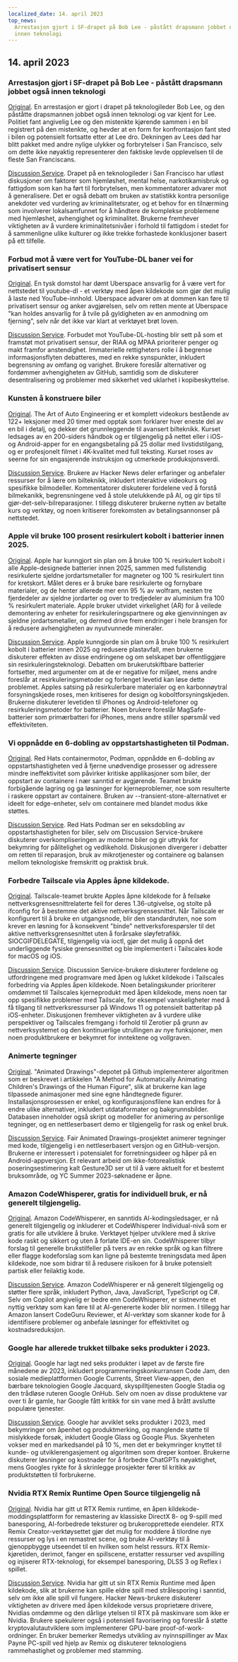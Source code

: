 ```yaml
---
localized_date: 14. april 2023
top_news:
  Arrestasjon gjort i SF-drapet på Bob Lee - påstått drapsmann jobbet også
  innen teknologi
---
```




## 14. april 2023

### Arrestasjon gjort i SF-drapet på Bob Lee - påstått drapsmann jobbet også innen teknologi

[Original](https://missionlocal.org/2023/04/bob-lee-killing-arrest-made-san-francisco/).
En arrestasjon er gjort i drapet på teknologileder Bob Lee, og den påståtte drapsmannen jobbet også innen teknologi og var kjent for Lee. Politiet fant angivelig Lee og den mistenkte kjørende sammen i en bil registrert på den mistenkte, og hevder at en form for konfrontasjon fant sted i bilen og potensielt fortsatte etter at Lee dro. Dekningen av Lees død har blitt pakket med andre nylige ulykker og forbrytelser i San Francisco, selv om dette ikke nøyaktig representerer den faktiske levde opplevelsen til de fleste San Franciscans.

[Discussion Service](http://news.ycombinator.com/item?id=35555525).
Drapet på en teknologileder i San Francisco har utløst diskusjoner om faktorer som hjemløshet, mental helse, narkotikamisbruk og fattigdom som kan ha ført til forbrytelsen, men kommentatorer advarer mot å generalisere. Det er også debatt om bruken av statistikk kontra personlige anekdoter ved vurdering av kriminalitetsrater, og et behov for en tilnærming som involverer lokalsamfunnet for å håndtere de komplekse problemene med hjemløshet, avhengighet og kriminalitet. Brukerne fremhever viktigheten av å vurdere kriminalitetsnivåer i forhold til fattigdom i stedet for å sammenligne ulike kulturer og ikke trekke forhastede konklusjoner basert på ett tilfelle.

### Forbud mot å være vert for YouTube-DL baner vei for privatisert sensur

[Original](https://torrentfreak.com/youtube-dl-hosting-ban-paves-the-way-to-privatized-censorship-230411/).
En tysk domstol har dømt Uberspace ansvarlig for å være vert for nettstedet til youtube-dl - et verktøy med åpen kildekode som gjør det mulig å laste ned YouTube-innhold. Uberspace advarer om at dommen kan føre til privatisert sensur og anker avgjørelsen, selv om retten mente at Uberspace "kan holdes ansvarlig for å tvile på gyldigheten av en anmodning om fjerning", selv når det ikke var klart at verktøyet brøt loven.

[Discussion Service](http://news.ycombinator.com/item?id=35553337).
Forbudet mot YouTube-DL-hosting blir sett på som et framstøt mot privatisert sensur, der RIAA og MPAA prioriterer penger og makt framfor anstendighet. Immaterielle rettigheters rolle i å begrense informasjonsflyten debatteres, med en rekke synspunkter, inkludert begrensning av omfang og varighet. Brukere foreslår alternativer og fordømmer avhengigheten av GitHub, samtidig som de diskuterer desentralisering og problemer med sikkerhet ved uklarhet i kopibeskyttelse.

### Kunsten å konstruere biler

[Original](https://www.howacarworks.com/video-course).
The Art of Auto Engineering er et komplett videokurs bestående av 122+ leksjoner med 20 timer med opptak som forklarer hver eneste del av en bil i detalj, og dekker det grunnleggende til avansert bilteknikk. Kurset ledsages av en 200-siders håndbok og er tilgjengelig på nettet eller i iOS- og Android-apper for en engangsbetaling på 25 dollar med livstidstilgang, og er profesjonelt filmet i 4K-kvalitet med full teksting. Kurset roses av seerne for sin engasjerende instruksjon og utmerkede produksjonsverdi.

[Discussion Service](http://news.ycombinator.com/item?id=35552393).
Brukere av Hacker News deler erfaringer og anbefaler ressurser for å lære om bilteknikk, inkludert interaktive videokurs og spesifikke bilmodeller. Kommentatorer diskuterer fordelene ved å forstå bilmekanikk, begrensningene ved å stole utelukkende på AI, og gir tips til gjør-det-selv-bilreparasjoner. I tillegg diskuterer brukerne nytten av betalte kurs og verktøy, og noen kritiserer forekomsten av betalingsannonser på nettstedet.

### Apple vil bruke 100 prosent resirkulert kobolt i batterier innen 2025.

[Original](https://www.apple.com/newsroom/2023/04/apple-will-use-100-percent-recycled-cobalt-in-batteries-by-2025/).
Apple har kunngjort sin plan om å bruke 100 % resirkulert kobolt i alle Apple-designede batterier innen 2025, sammen med fullstendig resirkulerte sjeldne jordartsmetaller for magneter og 100 % resirkulert tinn for kretskort. Målet deres er å bruke bare resirkulerte og fornybare materialer, og de henter allerede mer enn 95 % av wolfram, nesten tre fjerdedeler av sjeldne jordarter og over to tredjedeler av aluminium fra 100 % resirkulert materiale. Apple bruker utvidet virkelighet (AR) for å veilede demontering av enheter for resirkuleringspartnere og øke gjenvinningen av sjeldne jordartsmetaller, og dermed drive frem endringer i hele bransjen for å redusere avhengigheten av nyutvunnede mineraler.

[Discussion Service](http://news.ycombinator.com/item?id=35554270).
Apple kunngjorde sin plan om å bruke 100 % resirkulert kobolt i batterier innen 2025 og redusere plastavfall, men brukerne diskuterer effekten av disse endringene og om selskapet bør offentliggjøre sin resirkuleringsteknologi. Debatten om brukerutskiftbare batterier fortsetter, med argumenter om at de er negative for miljøet, mens andre foreslår at resirkuleringsmetoder og forlenget levetid kan løse dette problemet. Apples satsing på resirkulerbare materialer og en karbonnøytral forsyningskjede roses, men kritiseres for design og koboltforsyningskjeden. Brukerne diskuterer levetiden til iPhones og Android-telefoner og resirkuleringsmetoder for batterier. Noen brukere foreslår MagSafe-batterier som primærbatteri for iPhones, mens andre stiller spørsmål ved effektiviteten.

### Vi oppnådde en 6-dobling av oppstartshastigheten til Podman.

[Original](https://www.redhat.com/sysadmin/speed-containers-podman-raspberry-pi).
Red Hats containermotor, Podman, oppnådde en 6-dobling av oppstartshastigheten ved å fjerne unødvendige prosesser og adressere mindre ineffektivitet som påvirker kritiske applikasjoner som biler, der oppstart av containere i nær sanntid er avgjørende. Teamet brukte forbigående lagring og ga løsninger for kjerneproblemer, noe som resulterte i raskere oppstart av containere. Bruken av --transient-store-alternativet er ideelt for edge-enheter, selv om containere med blandet modus ikke støttes.

[Discussion Service](http://news.ycombinator.com/item?id=35551830).
Red Hats Podman ser en seksdobling av oppstartshastigheten for biler, selv om Discussion Service-brukere diskuterer overkompliseringen av moderne biler og gir uttrykk for bekymring for pålitelighet og vedlikehold. Diskusjonen divergerer i debatter om retten til reparasjon, bruk av mikrotjenester og containere og balansen mellom teknologiske fremskritt og praktisk bruk.

### Forbedre Tailscale via Apples åpne kildekode.

[Original](https://tailscale.dev/blog/darwin-spelunking).
Tailscale-teamet brukte Apples åpne kildekode for å feilsøke nettverksgrensesnittrelaterte feil for deres 1.36-utgivelse, og stolte på ifconfig for å bestemme det aktive nettverksgrensesnittet. Når Tailscale er konfigurert til å bruke en utgangsnode, blir den standardruten, noe som krever en løsning for å konsekvent "binde" nettverksforespørsler til det aktive nettverksgrensesnittet uten å forårsake sløyfetrafikk. SIOCGIFDELEGATE, tilgjengelig via ioctl, gjør det mulig å oppnå det underliggende fysiske grensesnittet og ble implementert i Tailscales kode for macOS og iOS.

[Discussion Service](http://news.ycombinator.com/item?id=35559124).
Discussion Service-brukere diskuterer fordelene og utfordringene med programvare med åpen og lukket kildekode i Tailscales forbedring via Apples åpen kildekode. Noen betalingskunder prioriterer omdømmet til Tailscales kjerneprodukt med åpen kildekode, mens noen tar opp spesifikke problemer med Tailscale, for eksempel vanskeligheter med å få tilgang til nettverksressurser på Windows 11 og potensielt batteritap på iOS-enheter. Diskusjonen fremhever viktigheten av å vurdere ulike perspektiver og Tailscales fremgang i forhold til Zerotier på grunn av nettverksystemet og den kontinuerlige utrullingen av nye funksjoner, men noen produktbrukere er bekymret for inntektene og vollgraven.

### Animerte tegninger

[Original](https://fairanimateddrawings.com/site/home).
"Animated Drawings"-depotet på Github implementerer algoritmen som er beskrevet i artikkelen "A Method for Automatically Animating Children's Drawings of the Human Figure", slik at brukerne kan lage tilpassede animasjoner med sine egne håndtegnede figurer. Installasjonsprosessen er enkel, og konfigurasjonsfilene kan endres for å endre ulike alternativer, inkludert utdataformater og bakgrunnsbilder. Databasen inneholder også skript og modeller for animering av personlige tegninger, og en nettleserbasert demo er tilgjengelig for rask og enkel bruk.

[Discussion Service](http://news.ycombinator.com/item?id=35561203).
Fair Animated Drawings-prosjektet animerer tegninger med kode, tilgjengelig i en nettleserbasert versjon og en GitHub-versjon. Brukerne er interessert i potensialet for forretningsideer og håper på en Android-appversjon. Et relevant arbeid om ikke-fotorealistisk poseringsestimering kalt Gesture3D ser ut til å være aktuelt for et bestemt bruksområde, og YC Summer 2023-søknadene er åpne.

### Amazon CodeWhisperer, gratis for individuell bruk, er nå generelt tilgjengelig.

[Original](https://aws.amazon.com/blogs/aws/amazon-codewhisperer-free-for-individual-use-is-now-generally-available/).
Amazon CodeWhisperer, en sanntids AI-kodingsledsager, er nå generelt tilgjengelig og inkluderer et CodeWhisperer Individual-nivå som er gratis for alle utviklere å bruke. Verktøyet hjelper utviklere med å skrive kode raskt og sikkert og uten å forlate IDE-en sin. CodeWhisperer tilbyr forslag til generelle brukstilfeller på tvers av en rekke språk og kan filtrere eller flagge kodeforslag som kan ligne på bestemte treningsdata med åpen kildekode, noe som bidrar til å redusere risikoen for å bruke potensielt partisk eller feilaktig kode.

[Discussion Service](http://news.ycombinator.com/item?id=35554460).
Amazon CodeWhisperer er nå generelt tilgjengelig og støtter flere språk, inkludert Python, Java, JavaScript, TypeScript og C#. Selv om Copilot angivelig er bedre enn CodeWhisperer, er sistnevnte et nyttig verktøy som kan føre til at AI-genererte koder blir normen. I tillegg har Amazon lansert CodeGuru Reviewer, et AI-verktøy som skanner kode for å identifisere problemer og anbefale løsninger for effektivitet og kostnadsreduksjon.

### Google har allerede trukket tilbake seks produkter i 2023.

[Original](https://toolhub.tech/blog/Google-2023-Shutdown-Spree-6-Products-Pulled-in-Just-4-Months/).
Google har lagt ned seks produkter i løpet av de første fire månedene av 2023, inkludert programmeringskonkurransen Code Jam, den sosiale medieplattformen Google Currents, Street View-appen, den bærbare teknologien Google Jacquard, skyspilltjenesten Google Stadia og den trådløse ruteren Google OnHub. Selv om noen av disse produktene var over ti år gamle, har Google fått kritikk for sin vane med å brått avslutte populære tjenester.

[Discussion Service](http://news.ycombinator.com/item?id=35553421).
Google har avviklet seks produkter i 2023, med bekymringer om åpenhet og produktmerking, og manglende støtte til mislykkede forsøk, inkludert Google Glass og Google Plus. Skyenheten vokser med en markedsandel på 10 %, men det er bekymringer knyttet til kunde- og utviklerengasjement og algoritmen som dreper kontoer. Brukerne diskuterer løsninger og kostnader for å forbedre ChatGPTs nøyaktighet, mens Googles rykte for å skrinlegge prosjekter fører til kritikk av produktstøtten til forbrukerne.

### Nvidia RTX Remix Runtime Open Source tilgjengelig nå

[Original](https://www.nvidia.com/en-us/geforce/news/rtx-remix-runtime-open-source-download/).
Nvidia har gitt ut RTX Remix runtime, en åpen kildekode-moddingsplattform for remastering av klassiske DirectX 8- og 9-spill med banesporing, AI-forbedrede teksturer og brukeropprettede eiendeler. RTX Remix Creator-verktøysettet gjør det mulig for moddere å tilordne nye ressurser og lys i en remastret scene, og bruke AI-verktøy til å gjenoppbygge utseendet til en hvilken som helst ressurs. RTX Remix-kjøretiden, derimot, fanger en spillscene, erstatter ressurser ved avspilling og injiserer RTX-teknologi, for eksempel banesporing, DLSS 3 og Reflex i spillet.

[Discussion Service](http://news.ycombinator.com/item?id=35552378).
Nvidia har gitt ut sin RTX Remix Runtime med åpen kildekode, slik at brukerne kan spille eldre spill med strålesporing i sanntid, selv om ikke alle spill vil fungere. Hacker News-brukere diskuterer viktigheten av drivere med åpen kildekode versus proprietære drivere, Nvidias omdømme og den dårlige ytelsen til RTX på maskinvare som ikke er Nvidia. Brukere spekulerer også i potensiell favorisering og foreslår å støtte kryptovalutautviklere som implementerer GPU-bare proof-of-work-ordninger. En bruker bemerker Remedys utvikling av nyinnspillinger av Max Payne PC-spill ved hjelp av Remix og diskuterer teknologiens rammehastighet og problemer med stamming.

</Steps>
